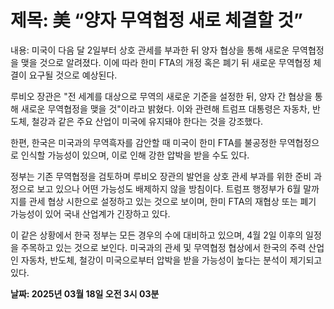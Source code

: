 # **제목: 美 “양자 무역협정 새로 체결할 것”**

  내용: 미국이 다음 달 2일부터 상호 관세를 부과한 뒤 양자 협상을 통해 새로운 무역협정을 맺을 것으로 알려졌다. 이에 따라 한미 FTA의 개정 혹은 폐기 뒤 새로운 무역협정 체결이 요구될 것으로 예상된다.

루비오 장관은 "전 세계를 대상으로 무역의 새로운 기준을 설정한 뒤, 양자 간 협상을 통해 새로운 무역협정을 맺을 것"이라고 밝혔다. 이와 관련해 트럼프 대통령은 자동차, 반도체, 철강과 같은 주요 산업이 미국에 유지돼야 한다는 것을 강조했다.

한편, 한국은 미국과의 무역흑자를 감안할 때 미국이 한미 FTA를 불공정한 무역협정으로 인식할 가능성이 있으며, 이로 인해 강한 압박을 받을 수도 있다. 

정부는 기존 무역협정을 검토하며 루비오 장관의 발언을 상호 관세 부과를 위한 준비 과정으로 보고 있으나 어떤 가능성도 배제하지 않을 방침이다. 트럼프 행정부가 6월 말까지를 관세 협상 시한으로 설정하고 있는 것으로 보이며, 한미 FTA의 재협상 또는 폐기 가능성이 있어 국내 산업계가 긴장하고 있다.

이 같은 상황에서 한국 정부는 모든 경우의 수에 대비하고 있으며, 4월 2일 이후의 일정을 주목하고 있는 것으로 보인다. 미국과의 관세 및 무역협정 협상에서 한국의 주력 산업인 자동차, 반도체, 철강이 미국으로부터 압박을 받을 가능성이 높다는 분석이 제기되고 있다.

  **날짜: 2025년 03월 18일 오전 3시 03분**